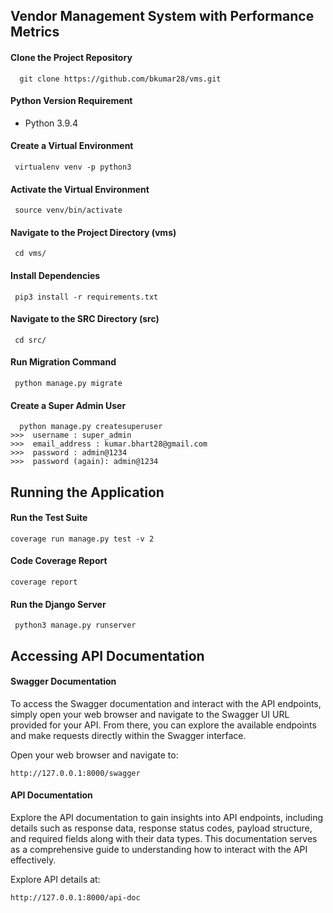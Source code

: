 ## Vendor Management System with Performance Metrics

#### Clone the Project Repository
```
  git clone https://github.com/bkumar28/vms.git
```
 
#### Python Version Requirement
 - Python 3.9.4

#### Create a Virtual Environment
```
 virtualenv venv -p python3
```

#### Activate the Virtual Environment

```
 source venv/bin/activate
```
#### Navigate to the Project Directory (vms)

```
 cd vms/
```

#### Install Dependencies

```
 pip3 install -r requirements.txt
```

#### Navigate to the SRC Directory (src)

```
 cd src/
```

#### Run Migration Command

```
 python manage.py migrate
```

#### Create a Super Admin User

```
  python manage.py createsuperuser
>>>  username : super_admin
>>>  email_address : kumar.bhart28@gmail.com
>>>  password : admin@1234
>>>  password (again): admin@1234
```

## Running the Application

#### Run the Test Suite
```
coverage run manage.py test -v 2
```

#### Code Coverage Report
```
coverage report
```

#### Run the Django Server
```
 python3 manage.py runserver
```

## Accessing API Documentation

#### Swagger Documentation
To access the Swagger documentation and interact with the API endpoints, simply open your web browser and navigate to the Swagger UI URL provided for your API. From there, you can explore the available endpoints and make requests directly within the Swagger interface.

Open your web browser and navigate to:

```
http://127.0.0.1:8000/swagger
```

#### API Documentation
Explore the API documentation to gain insights into API endpoints, including details such as response data, response status codes, payload structure, and required fields along with their data types. This documentation serves as a comprehensive guide to understanding how to interact with the API effectively.

Explore API details at:

```
http://127.0.0.1:8000/api-doc
```